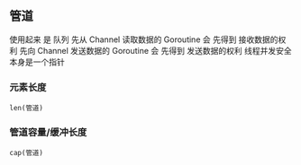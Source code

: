 ##  管道
使用起来 是 队列
先从 Channel 读取数据的 Goroutine 会 先得到 接收数据的权利
先向 Channel 发送数据的 Goroutine 会 先得到 发送数据的权利
线程并发安全
本身是一个指针

###   元素长度
`len(管道)` 

###   管道容量/缓冲长度
`cap(管道)` 

